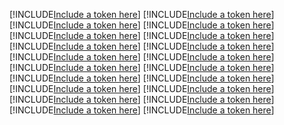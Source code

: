 [!INCLUDE[Include a token here](refs1530788534138/r1.md)]
[!INCLUDE[Include a token here](refs1530788534138/r2.md)]
[!INCLUDE[Include a token here](refs1530788534138/r3.md)]
[!INCLUDE[Include a token here](refs1530788534138/r4.md)]
[!INCLUDE[Include a token here](refs1530788534138/r5.md)]
[!INCLUDE[Include a token here](refs1530788534138/r6.md)]
[!INCLUDE[Include a token here](refs1530788534138/r7.md)]
[!INCLUDE[Include a token here](refs1530788534138/r8.md)]
[!INCLUDE[Include a token here](refs1530788534138/r9.md)]
[!INCLUDE[Include a token here](refs1530788534138/r10.md)]
[!INCLUDE[Include a token here](refs1530788534138/r11.md)]
[!INCLUDE[Include a token here](refs1530788534138/r12.md)]
[!INCLUDE[Include a token here](refs1530788534138/r13.md)]
[!INCLUDE[Include a token here](refs1530788534138/r14.md)]
[!INCLUDE[Include a token here](refs1530788534138/r15.md)]
[!INCLUDE[Include a token here](refs1530788534138/r16.md)]
[!INCLUDE[Include a token here](refs1530788534138/r17.md)]
[!INCLUDE[Include a token here](refs1530788534138/r18.md)]
[!INCLUDE[Include a token here](refs1530788534138/r19.md)]
[!INCLUDE[Include a token here](refs1530788534138/r20.md)]